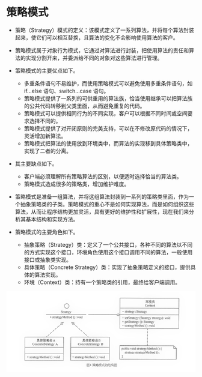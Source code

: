 # 策略模式

* 策略（Strategy）模式的定义：该模式定义了一系列算法，并将每个算法封装起来，使它们可以相互替换，且算法的变化不会影响使用算法的客户。
* 策略模式属于对象行为模式，它通过对算法进行封装，把使用算法的责任和算法的实现分割开来，并委派给不同的对象对这些算法进行管理。

* 策略模式的主要优点如下。
  * 多重条件语句不易维护，而使用策略模式可以避免使用多重条件语句，如 if...else 语句、switch...case 语句。
  * 策略模式提供了一系列的可供重用的算法族，恰当使用继承可以把算法族的公共代码转移到父类里面，从而避免重复的代码。
  * 策略模式可以提供相同行为的不同实现，客户可以根据不同时间或空间要求选择不同的。
  * 策略模式提供了对开闭原则的完美支持，可以在不修改原代码的情况下，灵活增加新算法。
  * 策略模式把算法的使用放到环境类中，而算法的实现移到具体策略类中，实现了二者的分离。

* 其主要缺点如下。
  * 客户端必须理解所有策略算法的区别，以便适时选择恰当的算法类。
  * 策略模式造成很多的策略类，增加维护难度。

* 策略模式是准备一组算法，并将这组算法封装到一系列的策略类里面，作为一个抽象策略类的子类。策略模式的重心不是如何实现算法，而是如何组织这些算法，从而让程序结构更加灵活，具有更好的维护性和扩展性，现在我们来分析其基本结构和实现方法。

* 策略模式的主要角色如下。
  * 抽象策略（Strategy）类：定义了一个公共接口，各种不同的算法以不同的方式实现这个接口，环境角色使用这个接口调用不同的算法，一般使用接口或抽象类实现。
  * 具体策略（Concrete Strategy）类：实现了抽象策略定义的接口，提供具体的算法实现。
  * 环境（Context）类：持有一个策略类的引用，最终给客户端调用。

![](./img.png)